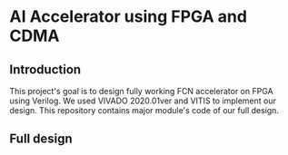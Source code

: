 # AI Accelerator using FPGA and CDMA

## Introduction
This project's goal is to design fully working FCN accelerator on FPGA using Verilog. We used VIVADO 2020.01ver and VITIS to implement our design. This repository contains major module's code of our full design.

## Full design
